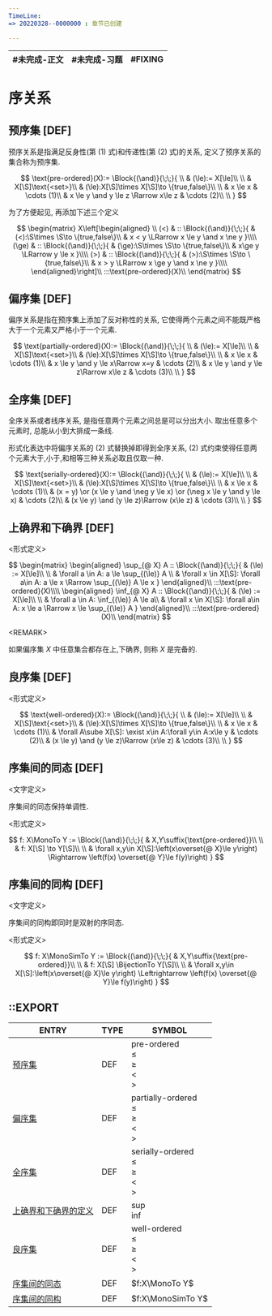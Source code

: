 ```yaml
---
TimeLine: 
=> 20220328--0000000 : 章节已创建

---
```


| #未完成-正文 | #未完成-习题 | #FIXING |
| ------------ | ------------ | ----- |

# 序关系

## 预序集 [DEF]

预序关系是指满足反身性(第 $(1)$ 式)和传递性(第 $(2)$ 式)的关系, 定义了预序关系的集合称为预序集. 

$$
\text{pre-ordered}(X):=
\Block{(\and)}{\;\;}{
    \\
    & (\le):= X[\le]\\
    \\
    & X[\S]\text{<set>}\\
    & (\le):X[\S]\times X[\S]\to \{true,false\}\\
    \\
    & x \le x 
        & \cdots (1)\\
    & x \le y \and y \le z \Rarrow x\le z 
        & \cdots (2)\\
    \\
}
$$

为了方便起见,  再添加下述三个定义

$$
\begin{matrix}
X\left[\begin{aligned}
    \\
    (<) & :: \Block{(\and)}{\;\;}{
        & (<):\S\times \S\to \{true,false\}\\
        & x < y \LRarrow x \le y \and x \ne y
    }\\\\
    (\ge) & :: \Block{(\and)}{\;\;}{
        & (\ge):\S\times \S\to \{true,false\}\\
        & x\ge y \LRarrow y \le x
    }\\\\
    (>) & :: \Block{(\and)}{\;\;}{
        & (>):\S\times \S\to \{true,false\}\\
        & x > y \LRarrow x \ge y \and x \ne y
    }\\\\
\end{aligned}\right]\\ 
:::\text{pre-ordered}(X)\\
\end{matrix}
$$

## 偏序集 [DEF]

偏序关系是指在预序集上添加了反对称性的关系, 它使得两个元素之间不能既严格大于一个元素又严格小于一个元素. 

$$
\text{partially-ordered}(X):=
\Block{(\and)}{\;\;}{
    \\
    & (\le):= X[\le]\\
    \\
    & X[\S]\text{<set>}\\
    & (\le):X[\S]\times X[\S]\to \{true,false\}\\
    \\
    & x \le x
        & \cdots (1)\\
    & x \le y \and y \le x\Rarrow x=y
        & \cdots (2)\\
    & x \le y \and y \le z\Rarrow x\le z 
        & \cdots (3)\\
    \\
}
$$

## 全序集 [DEF]

全序关系或者线序关系, 是指任意两个元素之间总是可以分出大小. 取出任意多个元素时, 总能从小到大排成一条线. 

形式化表达中将偏序关系的 $(2)$ 式替换掉即得到全序关系, $(2)$ 式约束使得任意两个元素大于,小于,和相等三种关系必取且仅取一种. 

$$
\text{serially-ordered}(X):=
\Block{(\and)}{\;\;}{
    \\
    & (\le):= X[\le]\\
    \\
    & X[\S]\text{<set>}\\
    & (\le):X[\S]\times X[\S]\to \{true,false\}\\
    \\
    & x \le x
        & \cdots (1)\\
    & (x = y) \or (x \le y \and \neg y \le x) \or (\neg x \le y \and y \le x)  
        & \cdots (2)\\
    & (x \le y) \and (y \le z)\Rarrow (x\le z) 
        & \cdots (3)\\
    \\
}
$$


## 上确界和下确界 [DEF]

\<形式定义\>

$$
\begin{matrix}
\begin{aligned}
\sup_{@ X} A :: \Block{(\and)}{\;\;}{
    & (\le) := X[\le]\\
    \\
    & \forall a \in A: a \le \sup_{(\le)} A \\
    & \forall x \in X[\S]: \forall a\in A: 
        a \le x \Rarrow \sup_{(\le)} 
        A \le x
}
\end{aligned}\\
:::\text{pre-ordered}(X)\\\\
\begin{aligned}
\inf_{@ X} A :: \Block{(\and)}{\;\;}{
    & (\le) := X[\le]\\
    \\
    & \forall a \in A: \inf_{(\le)} A \le a\\
    & \forall x \in X[\S]: \forall a\in A: 
        x \le a \Rarrow 
        x \le \sup_{(\le)} A 
}
\end{aligned}\\
:::\text{pre-ordered}(X)\\
\end{matrix}
$$

\<REMARK\>

如果偏序集 $X$ 中任意集合都存在上,下确界, 则称 $X$ 是完备的. 

## 良序集 [DEF]

\<形式定义\>

$$
\text{well-ordered}(X):=
\Block{(\and)}{\;\;}{
    \\
    & (\le):= X[\le]\\
    \\
    & X[\S]\text{<set>}\\
    & (\le):X[\S]\times X[\S]\to \{true,false\}\\
    \\
    & x \le x
        & \cdots (1)\\
    & \forall A\sube X[\S]: \exist x\in A:\forall y\in A:x\le y   
        & \cdots (2)\\
    & (x \le y) \and (y \le z)\Rarrow (x\le z) 
        & \cdots (3)\\
    \\
}
$$

## 序集间的同态 [DEF]

\<文字定义\>

序集间的同态保持单调性. 

\<形式定义\>

$$
f: X\MonoTo Y := \Block{(\and)}{\;\;}{
    & X,Y\suffix{\text{pre-ordered}}\\
    \\
    & f: X[\S] \to Y[\S]\\
    \\
    & \forall x,y\in X[\S]:\left(x\overset{@ X}\le y\right) \Rightarrow \left(f(x) \overset{@ Y}\le f(y)\right)
}
$$

## 序集间的同构 [DEF]

\<文字定义\>

序集间的同构即同时是双射的序同态. 

\<形式定义\>

$$
f: X\MonoSimTo Y := \Block{(\and)}{\;\;}{
    & X,Y\suffix{\text{pre-ordered}}\\
    \\
    & f: X[\S] \BijectionTo Y[\S]\\
    \\
    & \forall x,y\in X[\S]:\left(x\overset{@ X}\le y\right) \Leftrightarrow \left(f(x) \overset{@ Y}\le f(y)\right)
}
$$

## ::EXPORT

| ENTRY                                                            | TYPE | SYMBOL                                                               |
| ---------------------------------------------------------------- | ---- | -------------------------------------------------------------------- |
| [预序集](代数-关系-序关系.md#预序集%20DEF)                       | DEF  | $\text{pre-ordered}$ <br /> $\le$ <br /> $\ge$ <br /> $<$ <br /> $>$  |
| [偏序集](代数-关系-序关系.md#偏序集%20DEF)                       | DEF  | $\text{partially-ordered}$  <br /> $\le$ <br /> $\ge$ <br /> $<$ <br /> $>$                                         |
| [全序集](代数-关系-序关系.md#全序集%20DEF)                       | DEF  | $\text{serially-ordered}$  <br /> $\le$ <br /> $\ge$ <br /> $<$ <br /> $>$                                          |
| [上确界和下确界的定义](代数-关系-序关系.md#上确界和下确界%20DEF) | DEF  | $\sup$ <br /> $\inf$                                                 |
| [良序集](代数-关系-序关系.md#良序集%20DEF)                       | DEF  | $\text{well-ordered}$    <br /> $\le$ <br /> $\ge$ <br /> $<$ <br /> $>$                                            |
| [序集间的同态](代数-关系-序关系.md#序集间的同态%20DEF)           | DEF  | $f:X\MonoTo Y$                                                       |
| [序集间的同构](代数-关系-序关系.md#序集间的同构%20DEF)           | DEF  | $f:X\MonoSimTo Y$                                                       |
